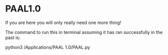 # PAAL1.0

If you are here you will only really need one more thing!

The command to run this in terminal assuming it has ran successfully in the past is:

python3 /Applications/PAAL 1.0/PAAL.py
